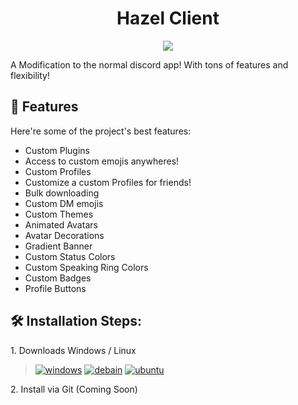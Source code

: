 <h1 align="center" id="title">Hazel Client</h1>

<p align="center"><img src="https://lh3.googleusercontent.com/u/4/drive-viewer/AITFw-zR8X-km4WxVxwOBcau9YK9D5pH9wxbYLc7amwWt2r6lMbwpA4q7l5Yvca9r5Sp5EpEkTA62jXoQQo01elsacMl4j_SdQ=w1920-h868"></p>

<p id="description">A Modification to the normal discord app! With tons of features and flexibility!</p>

  
  
<h2>🧐 Features</h2>

Here're some of the project's best features:

*   Custom Plugins
*   Access to custom emojis anywheres!
*   Custom Profiles
*   Customize a custom Profiles for friends!
*   Bulk downloading
*   Custom DM emojis
*   Custom Themes
*   Animated Avatars
*   Avatar Decorations
*   Gradient Banner
*   Custom Status Colors
*   Custom Speaking Ring Colors
*   Custom Badges
*   Profile Buttons

<h2>🛠️ Installation Steps:</h2>

<p>1. Downloads Windows / Linux</p>

>[![windows](https://img.shields.io/badge/10+-Windows-509afa?style=for-the-badge&logo=Windows&logoColor=white)]()
>[![debain](https://img.shields.io/badge/11+-Debian-fa5050?style=for-the-badge&logo=debian&logoColor=white)]()
>[![ubuntu](https://img.shields.io/badge/22.04+-Ubuntu-fa8650?style=for-the-badge&logo=ubuntu&logoColor=white)]()

<p>2. Install via Git (Coming Soon)</p>

